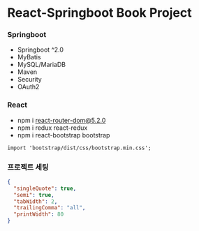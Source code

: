 # React-Springboot Book Project

### Springboot

- Springboot ^2.0
- MyBatis
- MySQL/MariaDB
- Maven
- Security
- OAuth2

### React

- npm i react-router-dom@5.2.0
- npm i redux react-redux
- npm i react-bootstrap bootstrap

```txt
import 'bootstrap/dist/css/bootstrap.min.css';
```

### 프로젝트 세팅

```json
{
  "singleQuote": true,
  "semi": true,
  "tabWidth": 2,
  "trailingComma": "all",
  "printWidth": 80
}
```
